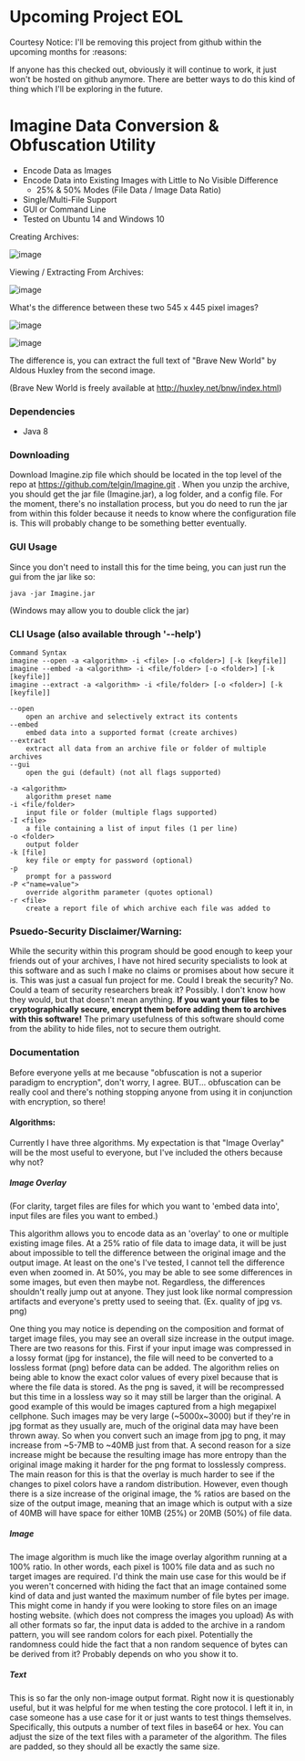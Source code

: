 # Upcoming Project EOL
Courtesy Notice: I'll be removing this project from github within the upcoming months for :reasons:

If anyone has this checked out, obviously it will continue to work, it just won't be hosted on github anymore.
There are better ways to do this kind of thing which I'll be exploring in the future.

# Imagine Data Conversion & Obfuscation Utility
* Encode Data as Images
* Encode Data into Existing Images with Little to No Visible Difference
  * 25% & 50% Modes (File Data / Image Data Ratio)
* Single/Multi-File Support
* GUI or Command Line
* Tested on Ubuntu 14 and Windows 10

Creating Archives:

![image](https://github.com/telgin/Imagine/blob/master/documentation/create_archive.png?raw=true "Create Archives")

Viewing / Extracting From Archives:

![image](https://github.com/telgin/Imagine/blob/master/documentation/view_archive.png?raw=true "View Archives")

What's the difference between these two 545 x 445 pixel images? 

![image](https://github.com/telgin/Imagine/blob/master/documentation/original_gull.png?raw=true "Original Gull")

![image](https://github.com/telgin/Imagine/blob/master/documentation/bnw_gull.png?raw=true "Brave New World Gull")

The difference is, you can extract the full text of "Brave New World" by Aldous Huxley from the second image.

(Brave New World is freely available at http://huxley.net/bnw/index.html)

### Dependencies
* Java 8

### Downloading
Download Imagine.zip file which should be located in the top level of the repo at https://github.com/telgin/Imagine.git . When you unzip the archive, you should get the jar file (Imagine.jar), a log folder, and a config file. For the moment, there's no installation process, but you do need to run the jar from within this folder because it needs to know where the configuration file is. This will probably change to be something better eventually.

### GUI Usage
Since you don't need to install this for the time being, you can just run the gui from the jar like so:

	java -jar Imagine.jar
	
(Windows may allow you to double click the jar)

### CLI Usage (also available through '--help')
```text
Command Syntax
imagine --open -a <algorithm> -i <file> [-o <folder>] [-k [keyfile]]
imagine --embed -a <algorithm> -i <file/folder> [-o <folder>] [-k [keyfile]]
imagine --extract -a <algorithm> -i <file/folder> [-o <folder>] [-k [keyfile]]

--open
    open an archive and selectively extract its contents
--embed
    embed data into a supported format (create archives)
--extract
    extract all data from an archive file or folder of multiple archives
--gui
    open the gui (default) (not all flags supported)

-a <algorithm>
    algorithm preset name
-i <file/folder>
    input file or folder (multiple flags supported)
-I <file>
    a file containing a list of input files (1 per line)
-o <folder>
    output folder
-k [file]
    key file or empty for password (optional)
-p
    prompt for a password
-P <"name=value">
    override algorithm parameter (quotes optional)
-r <file>
    create a report file of which archive each file was added to
```

### Psuedo-Security Disclaimer/Warning:
While the security within this program should be good enough to keep your friends out of your archives, I have not hired security specialists to look at this software and as such I make no claims or promises about how secure it is. This was just a casual fun project for me. Could I break the security? No. Could a team of security researchers break it? Possibly. I don't know how they would, but that doesn't mean anything. **If you want your files to be cryptographically secure, encrypt them before adding them to archives with this software!** The primary usefulness of this software should come from the ability to hide files, not to secure them outright.

### Documentation
Before everyone yells at me because "obfuscation is not a superior paradigm to encryption", don't worry, I agree. BUT... obfuscation can be really cool and there's nothing stopping anyone from using it in conjunction with encryption, so there!

#### Algorithms:
Currently I have three algorithms. My expectation is that "Image Overlay" will be the most useful to everyone, but I've included the others because why not?

##### Image Overlay

(For clarity, target files are files for which you want to 'embed data into', input files are files you want to embed.)

This algorithm allows you to encode data as an 'overlay' to one or multiple existing image files. At a 25% ratio of file data to image data, it will be just about impossible to tell the difference between the original image and the output image. At least on the one's I've tested, I cannot tell the difference even when zoomed in. At 50%, you may be able to see some differences in some images, but even then maybe not. Regardless, the differences shouldn't really jump out at anyone. They just look like normal compression artifacts and everyone's pretty used to seeing that. (Ex. quality of jpg vs. png)

One thing you may notice is depending on the composition and format of target image files, you may see an overall size increase in the output image. There are two reasons for this. First if your input image was compressed in a lossy format (jpg for instance), the file will need to be converted to a lossless format (png) before data can be added. The algorithm relies on being able to know the exact color values of every pixel because that is where the file data is stored. As the png is saved, it will be recompressed but this time in a lossless way so it may still be larger than the original. A good example of this would be images captured from a high megapixel cellphone. Such images may be very large (~5000x~3000) but if they're in jpg format as they usually are, much of the original data may have been thrown away. So when you convert such an image from jpg to png, it may increase from ~5-7MB to ~40MB just from that. A second reason for a size increase might be because the resulting image has more entropy than the original image making it harder for the png format to losslessly compress. The main reason for this is that the overlay is much harder to see if the changes to pixel colors have a random distribution. However, even though there is a size increase of the original image, the % ratios are based on the size of the output image, meaning that an image which is output with a size of 40MB will have space for either 10MB (25%) or 20MB (50%) of file data.

##### Image

The image algorithm is much like the image overlay algorithm running at a 100% ratio. In other words, each pixel is 100% file data and as such no target images are required. I'd think the main use case for this would be if you weren't concerned with hiding the fact that an image contained some kind of data and just wanted the maximum number of file bytes per image. This might come in handy if you were looking to store files on an image hosting website. (which does not compress the images you upload) As with all other formats so far, the input data is added to the archive in a random pattern, you will see random colors for each pixel. Potentially the randomness could hide the fact that a non random sequence of bytes can be derived from it? Probably depends on who you show it to.

##### Text

This is so far the only non-image output format. Right now it is questionably useful, but it was helpful for me when testing the core protocol. I left it in, in case someone has a use case for it or just wants to test things themselves. Specifically, this outputs a number of text files in base64 or hex. You can adjust the size of the text files with a parameter of the algorithm. The files are padded, so they should all be exactly the same size.

